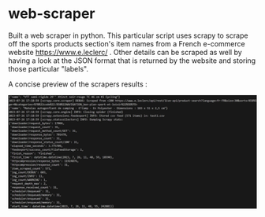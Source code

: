 # web-scraper
Built a web scraper in python.
This particular script uses scrapy to scrape off the sports products section's item names from a French e-commerce website https://www.e.leclerc/ . Other details can be scraped as well by
having a look at the JSON format that is returned by the website and storing those particular "labels".

A concise preview of the scrapers results :

![alt text](https://github.com/shaneg07/web-scraper/blob/main/preview.jpg?raw=true)
